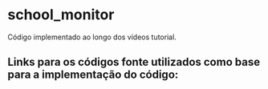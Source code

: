 # school_monitor

Código implementado ao longo dos vídeos tutorial.

## Links para os códigos fonte utilizados como base para a implementação do código:
